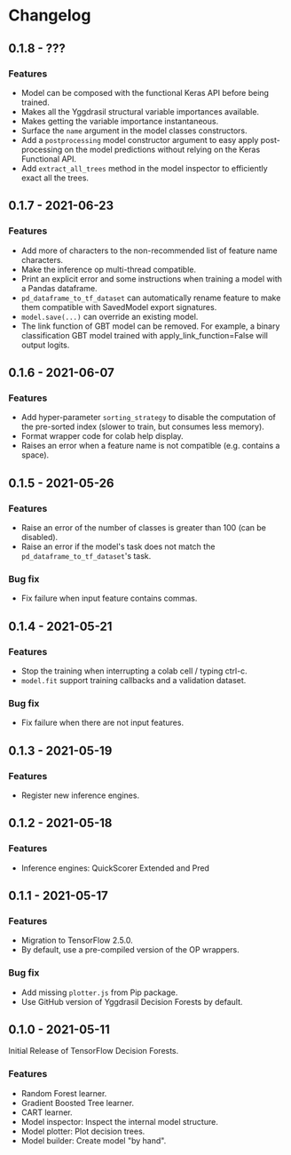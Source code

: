 # Changelog

## 0.1.8 - ???

### Features

-   Model can be composed with the functional Keras API before being trained.
-   Makes all the Yggdrasil structural variable importances available.
-   Makes getting the variable importance instantaneous.
-   Surface the `name` argument in the model classes constructors.
-   Add a `postprocessing` model constructor argument to easy apply
    post-processing on the model predictions without relying on the Keras
    Functional API.
-   Add `extract_all_trees` method in the model inspector to efficiently exact
    all the trees.

## 0.1.7 - 2021-06-23

### Features

-   Add more of characters to the non-recommended list of feature name
    characters.
-   Make the inference op multi-thread compatible.
-   Print an explicit error and some instructions when training a model with a
    Pandas dataframe.
-   `pd_dataframe_to_tf_dataset` can automatically rename feature to make them
    compatible with SavedModel export signatures.
-   `model.save(...)` can override an existing model.
-   The link function of GBT model can be removed. For example, a binary
    classification GBT model trained with apply_link_function=False will output
    logits.

## 0.1.6 - 2021-06-07

### Features

-   Add hyper-parameter `sorting_strategy` to disable the computation of the
    pre-sorted index (slower to train, but consumes less memory).
-   Format wrapper code for colab help display.
-   Raises an error when a feature name is not compatible (e.g. contains a
    space).

## 0.1.5 - 2021-05-26

### Features

-   Raise an error of the number of classes is greater than 100 (can be
    disabled).
-   Raise an error if the model's task does not match the
    `pd_dataframe_to_tf_dataset`'s task.

### Bug fix

-   Fix failure when input feature contains commas.

## 0.1.4 - 2021-05-21

### Features

-   Stop the training when interrupting a colab cell / typing ctrl-c.
-   `model.fit` support training callbacks and a validation dataset.

### Bug fix

-   Fix failure when there are not input features.

## 0.1.3 - 2021-05-19

### Features

-   Register new inference engines.

## 0.1.2 - 2021-05-18

### Features

-   Inference engines: QuickScorer Extended and Pred

## 0.1.1 - 2021-05-17

### Features

-   Migration to TensorFlow 2.5.0.
-   By default, use a pre-compiled version of the OP wrappers.

### Bug fix

-   Add missing `plotter.js` from Pip package.
-   Use GitHub version of Yggdrasil Decision Forests by default.

## 0.1.0 - 2021-05-11

Initial Release of TensorFlow Decision Forests.

### Features

-   Random Forest learner.
-   Gradient Boosted Tree learner.
-   CART learner.
-   Model inspector: Inspect the internal model structure.
-   Model plotter: Plot decision trees.
-   Model builder: Create model "by hand".
